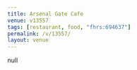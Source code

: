 ```yaml
---
title: Arsenal Gate Cafe
venue: v13557
tags: [restaurant, food, "fhrs:694637"]
permalink: /v/13557/
layout: venue
---
```

null